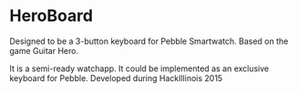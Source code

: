 # HeroBoard
Designed to be a 3-button keyboard for Pebble Smartwatch. Based on the game Guitar Hero.

It is a semi-ready watchapp. It could be implemented as an exclusive keyboard for Pebble. 
Developed during HackIllinois 2015

